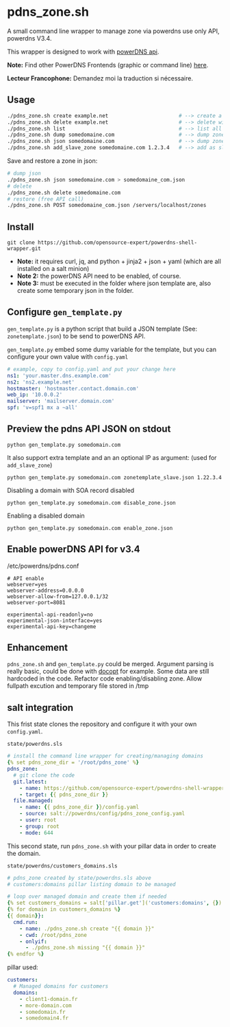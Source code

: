 # pdns_zone.sh

A small command line wrapper to manage zone via powerdns use only API, powerdns V3.4.

This wrapper is designed to work with [powerDNS api](https://doc.powerdns.com/3/httpapi/README/).

**Note:** Find other PowerDNS Frontends (graphic or command line) [here](https://github.com/PowerDNS/pdns/wiki/WebFrontends).

**Lecteur Francophone:** Demandez moi la traduction si nécessaire.

## Usage

~~~bash
./pdns_zone.sh create example.net                       # --> create a new zone from template
./pdns_zone.sh delete example.net                       # --> delete without confirm
./pdns_zone.sh list                                     # --> list all zones
./pdns_zone.sh dump somedomaine.com                     # --> dump zone in bind format
./pdns_zone.sh json somedomaine.com                     # --> dump zone in json format
./pdns_zone.sh add_slave_zone somedomaine.com 1.2.3.4   # --> add as slave of master_ip
~~~

Save and restore a zone in json:

~~~bash
# dump json
./pdns_zone.sh json somedomaine.com > somedomaine_com.json
# delete
./pdns_zone.sh delete somedomaine.com
# restore (free API call)
./pdns_zone.sh POST somedomaine_com.json /servers/localhost/zones
~~~

## Install

~~~
git clone https://github.com/opensource-expert/powerdns-shell-wrapper.git
~~~

* **Note:** it requires curl, jq, and python + jinja2 + json + yaml (which are all installed on a salt minion)
* **Note 2:** the powerDNS API need to be enabled, of course.
* **Note 3:** must be executed in the folder where json template are, also create some temporary json in the folder.

## Configure `gen_template.py`

`gen_template.py` is a python script that build a JSON template (See: `zonetemplate.json`) to be send to powerDNS API.

`gen_template.py` embed some dumy variable for the template, but you can configure your own value with `config.yaml`

~~~yaml
# example, copy to config.yaml and put your change here
ns1: 'your.master.dns.example.com'
ns2: 'ns2.example.net'
hostmaster: 'hostmaster.contact.domain.com'
web_ip: '10.0.0.2'
mailserver: 'mailserver.domain.com'
spf: 'v=spf1 mx a ~all'
~~~

## Preview the pdns API JSON on stdout

~~~
python gen_template.py somedomain.com
~~~

It also support extra template and an an optional IP as argument: (used for `add_slave_zone`)

~~~
python gen_template.py somedomain.com zonetemplate_slave.json 1.22.3.4
~~~

Disabling a domain with SOA record disabled
~~~
python gen_template.py somedomain.com disable_zone.json
~~~

Enabling a disabled domain
~~~
python gen_template.py somedomain.com enable_zone.json
~~~

## Enable powerDNS API for v3.4

/etc/powerdns/pdns.conf

~~~
# API enable
webserver=yes
webserver-address=0.0.0.0
webserver-allow-from=127.0.0.1/32
webserver-port=8081

experimental-api-readonly=no
experimental-json-interface=yes
experimental-api-key=changeme
~~~

## Enhancement

`pdns_zone.sh` and `gen_template.py` could be merged.
Argument parsing is really basic, could be done with [docopt](https://github.com/docopt) for example.
Some data are still hardcoded in the code.
Refactor code enabling/disabling zone.
Allow fullpath excution and temporary file stored in /tmp


## salt integration

This frist state clones the repository and configure it with your own `config.yaml`.


`state/powerdns.sls`

~~~yaml
# install the command line wrapper for creating/managing domains
{% set pdns_zone_dir = '/root/pdns_zone' %}
pdns_zone:
  # git clone the code
  git.latest:
    - name: https://github.com/opensource-expert/powerdns-shell-wrapper.git
    - target: {{ pdns_zone_dir }}
  file.managed:
    - name: {{ pdns_zone_dir }}/config.yaml
    - source: salt://powerdns/config/pdns_zone_config.yaml
    - user: root
    - group: root
    - mode: 644
~~~

This second state, run `pdns_zone.sh` with your pillar data in order to create the domain.

`state/powerdns/customers_domains.sls`
~~~yaml
# pdns_zone created by state/powerdns.sls above
# customers:domains pillar listing domain to be managed

# loop over managed domain and create them if needed
{% set customers_domains = salt['pillar.get']('customers:domains', {}) -%}
{% for domain in customers_domains %}
{{ domain}}:
  cmd.run:
    - name: ./pdns_zone.sh create "{{ domain }}"
    - cwd: /root/pdns_zone
    - onlyif:
      - ./pdns_zone.sh missing "{{ domain }}"
{% endfor %}
~~~

pillar used:

~~~yaml
customers:
  # Managed domains for customers
  domains:
    - client1-domain.fr
    - more-domain.com
    - somedomain.fr
    - somedomain4.fr
~~~

